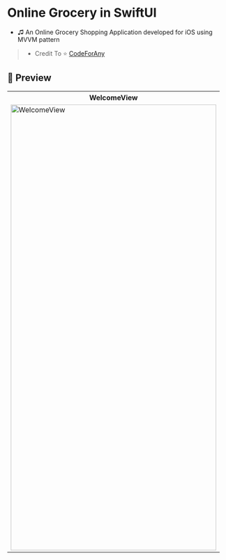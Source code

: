 # Online Grocery in SwiftUI

 * ♫ An Online Grocery Shopping Application developed for iOS using MVVM pattern
> * Credit To ⭐️ [CodeForAny](https://www.youtube.com/@CodeForAny)

## 📸 Preview
<table>
  <tr>
    <th>WelcomeView</th>
  </tr>
  <tr>
    <td><img width="471" height="1024" alt="WelcomeView" src="https://github.com/user-attachments/assets/1e6d5fda-3fd9-43c2-b0cc-c41f90e00d3f" /></td>
  </tr>
</table>
